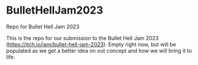 # BulletHellJam2023
 Repo for Bullet Hell Jam 2023
 
 This is the repo for our submission to the Bullet Hell Jam 2023 (https://itch.io/jam/bullet-hell-jam-2023). Empty right now, but will be populated as we get a better idea on out concept and how we will bring it to life.

